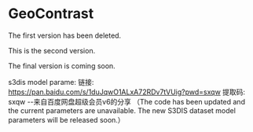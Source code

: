# GeoContrast

The first version has been deleted.

This is the second version.

The final version is coming soon.

s3dis model parame: 链接: https://pan.baidu.com/s/1duJqwO1ALxA72RDv7tVUig?pwd=sxqw 提取码: sxqw 
--来自百度网盘超级会员v6的分享
（The code has been updated and the current parameters are unavailable. The new S3DIS dataset model parameters will be released soon.）
